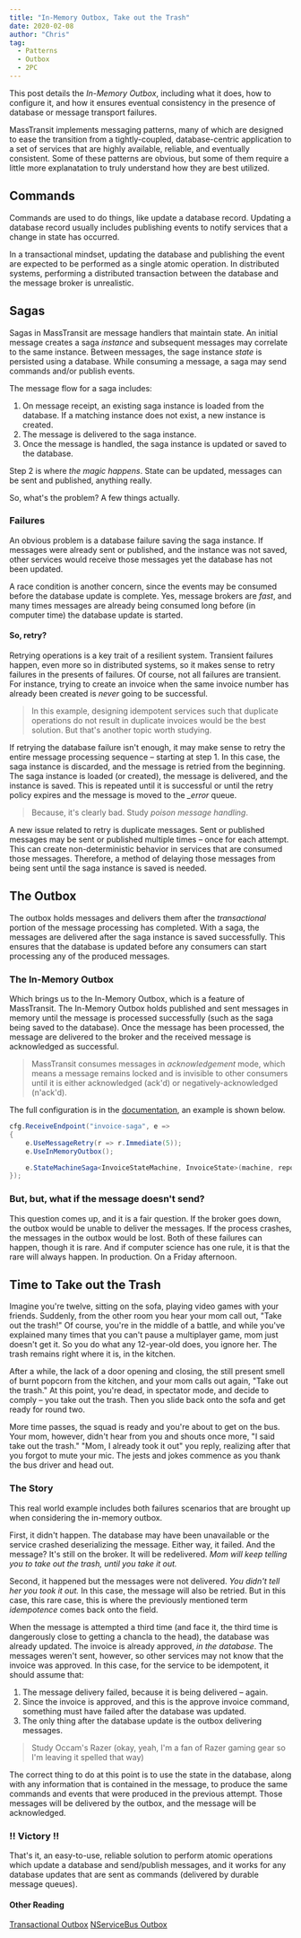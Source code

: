 ```yaml
---
title: "In-Memory Outbox, Take out the Trash"
date: 2020-02-08
author: "Chris"
tag: 
  - Patterns
  - Outbox
  - 2PC
---
```


This post details the _In-Memory Outbox_, including what it does, how to configure it, and how it ensures eventual consistency in the presence of database or message transport failures.

<!-- more -->

MassTransit implements messaging patterns, many of which are designed to ease the transition from a tightly-coupled, database-centric application to a set of services that are highly available, reliable, and eventually consistent. Some of these patterns are obvious, but some of them require a little more explanatation to truly understand how they are best utilized.

## Commands

Commands are used to do things, like update a database record. Updating a database record usually includes publishing events to notify services that a change in state has occurred.

In a transactional mindset, updating the database and publishing the event are expected to be performed as a single atomic operation. In distributed systems, performing a distributed transaction between the database and the message broker is unrealistic.

## Sagas

Sagas in MassTransit are message handlers that maintain state. An initial message creates a saga _instance_ and subsequent messages may correlate to the same instance. Between messages, the sage instance _state_ is persisted using a database. While consuming a message, a saga may send commands and/or publish events.

The message flow for a saga includes:

1. On message receipt, an existing saga instance is loaded from the database. If a matching instance does not exist, a new instance is created.
1. The message is delivered to the saga instance.
1. Once the message is handled, the saga instance is updated or saved to the database.

Step 2 is where _the magic happens_. State can be updated, messages can be sent and published, anything really.

So, what's the problem? A few things actually.

### Failures

An obvious problem is a database failure saving the saga instance. If messages were already sent or published, and the instance was not saved, other services would receive those messages yet the database has not been updated.

A race condition is another concern, since the events may be consumed before the database update is complete. Yes, message brokers are _fast_, and many times messages are already being consumed long before (in computer time) the database update is started.

#### So, retry?

Retrying operations is a key trait of a resilient system. Transient failures happen, even more so in distributed systems, so it makes sense to retry failures in the presents of failures. Of course, not all failures are transient. For instance, trying to create an invoice when the same invoice number has already been created is _never_ going to be successful.

> In this example, designing idempotent services such that duplicate operations do not result in duplicate invoices would be the best solution. But that's another topic worth studying.

If retrying the database failure isn't enough, it may make sense to retry the entire message processing sequence – starting at step 1. In this case, the saga instance is discarded, and the message is retried from the beginning. The saga instance is loaded (or created), the message is delivered, and the instance is saved. This is repeated until it is successful or until the retry policy expires and the message is moved to the *_error* queue.

> Because, it's clearly bad. Study _poison message handling_.

A new issue related to retry is duplicate messages. Sent or published messages may be sent or published multiple times – once for each attempt. This can create non-deterministic behavior in services that are consumed those messages. Therefore, a method of delaying those messages from being sent until the saga instance is saved is needed.

## The Outbox

The outbox holds messages and delivers them after the _transactional_ portion of the message processing has completed. With a saga, the messages are delivered after the saga instance is saved successfully. This ensures that the database is updated before any consumers can start processing any of the produced messages.

### The In-Memory Outbox

Which brings us to the In-Memory Outbox, which is a feature of MassTransit. The In-Memory Outbox holds published and sent messages in memory until the message is processed successfully (such as the saga being saved to the database). Once the message has been processed, the message are delivered to the broker and the received message is acknowledged as successful.

> MassTransit consumes messages in _acknowledgement_ mode, which means a message remains locked and is invisible to other consumers until it is either acknowledged (ack'd) or negatively-acknowledged (n'ack'd).

The full configuration is in the [documentation](...), an example is shown below.

```cs
cfg.ReceiveEndpoint("invoice-saga", e =>
{
    e.UseMessageRetry(r => r.Immediate(5));
    e.UseInMemoryOutbox();

    e.StateMachineSaga<InvoiceStateMachine, InvoiceState>(machine, repository);
});
```

### But, but, what if the message doesn't send?

This question comes up, and it is a fair question. If the broker goes down, the outbox would be unable to deliver the messages. If the process crashes, the messages in the outbox would be lost. Both of these failures can happen, though it is rare. And if computer science has one rule, it is that the rare will always happen. In production. On a Friday afternoon.

## Time to Take out the Trash

Imagine you're twelve, sitting on the sofa, playing video games with your friends. Suddenly, from the other room you hear your mom call out, "Take out the trash!" Of course, you're in the middle of a battle, and while you've explained many times that you can't pause a multiplayer game, mom just doesn't get it. So you do what any 12-year-old does, you ignore her. The trash remains right where it is, in the kitchen.

After a while, the lack of a door opening and closing, the still present smell of burnt popcorn from the kitchen, and your mom calls out again, "Take out the trash." At this point, you're dead, in spectator mode, and decide to comply – you take out the trash. Then you slide back onto the sofa and get ready for round two.

More time passes, the squad is ready and you're about to get on the bus. Your mom, however, didn't hear from you and shouts once more, "I said take out the trash." "Mom, I already took it out" you reply, realizing after that you forgot to mute your mic. The jests and jokes commence as you thank the bus driver and head out.

### The Story

This real world example includes both failures scenarios that are brought up when considering the in-memory outbox.

First, it didn't happen. The database may have been unavailable or the service crashed deserializing the message. Either way, it failed. And the message? It's still on the broker. It will be redelivered. _Mom will keep telling you to take out the trash, until you take it out._

Second, it happened but the messages were not delivered. _You didn't tell her you took it out._ In this case, the message will also be retried. But in this case, this rare case, this is where the previously mentioned term _idempotence_ comes back onto the field.

When the message is attempted a third time (and face it, the third time is dangerously close to getting a chancla to the head), the database was already updated. The invoice is already approved, _in the database_. The messages weren't sent, however, so other services may not know that the invoice was approved. In this case, for the service to be idempotent, it should assume that:

1. The message delivery failed, because it is being delivered – again.
2. Since the invoice is approved, and this is the approve invoice command, something must have failed after the database was updated. 
3. The only thing after the database update is the outbox delivering messages.

> Study Occam's Razer (okay, yeah, I'm a fan of Razer gaming gear so I'm leaving it spelled that way)

The correct thing to do at this point is to use the state in the database, along with any information that is contained in the message, to produce the same commands and events that were produced in the previous attempt. Those messages will be delivered by the outbox, and the message will be acknowledged.

### !! Victory !!

That's it, an easy-to-use, reliable solution to perform atomic operations which update a database and send/publish messages, and it works for any database updates that are sent as commands (delivered by durable message queues).

#### Other Reading

[Transactional Outbox](https://microservices.io/patterns/data/transactional-outbox.html)
[NServiceBus Outbox](https://docs.particular.net/nservicebus/outbox/)


